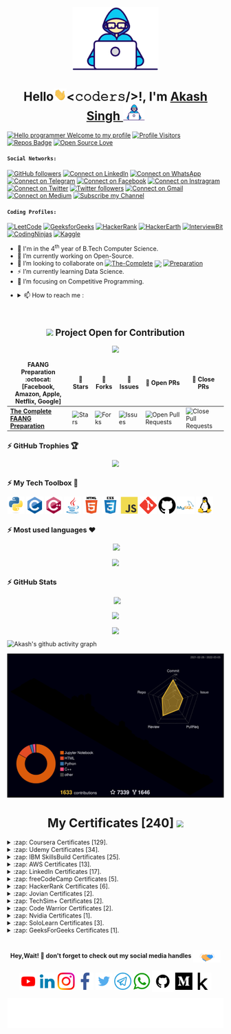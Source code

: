 <p align="center">
  <img src="https://github.com/AkashSingh3031/AkashSingh3031/blob/main/Developer.gif" width="200px">
</p>

<h1 align="center">Hello<img src="https://raw.githubusercontent.com/ABSphreak/ABSphreak/master/gifs/Hi.gif" width="30px" style="max-width:100%;"><𝚌𝚘𝚍𝚎𝚛𝚜/>!, I'm <a href="https://akashsingh3031.github.io/CodeWithSky/"> Akash Singh </a><img src="https://github.com/AkashSingh3031/AkashSingh3031/blob/main/Developer.gif" width="50px"></h1>

[![Hello programmer Welcome to my profile](https://img.shields.io/badge/Hello,Programmer!-Welcome-orange.svg?style=flat&logo=github)](https://github.com/AkashSingh3031)
[![Profile Visitors](https://visitor-badge.glitch.me/badge?page_id=AkashSingh3031.profileviews-badge)](https://github.com/AkashSingh3031)
[![Repos Badge](https://badges.pufler.dev/repos/AkashSingh3031?logo=github)](https://github.com/AkashSingh3031?tab=repositories)
[![Open Source Love](https://badges.frapsoft.com/os/v1/open-source.svg?v=103)](https://github.com/AkashSingh3031/The-Complete-FAANG-Preparation)

#### `Social Networks:`
[![GitHub followers](https://img.shields.io/github/followers/AkashSingh3031?style=social)](https://github.com/AkashSingh3031?tab=followers)
[![Connect on LinkedIn](https://img.shields.io/badge/--linkedin?label=LinkedIn&logo=LinkedIn&style=social)](https://www.linkedin.com/in/akash-singh3031/)
[![Connect on WhatsApp](https://img.shields.io/badge/--WhatsApp?label=WhatsApp&logo=WhatsApp&style=social)](https://wa.me/919794423031)
[![Connect on Telegram](https://img.shields.io/badge/--Telegram?label=Telegram&logo=Telegram&style=social)](https://t.me/akashsingh3031)
[![Connect on Facebook](https://img.shields.io/badge/--Facebook?label=Facebook&logo=Facebook&style=social)](https://www.facebook.com/akashsingh3031/)
[![Connect on Instragram](https://img.shields.io/badge/--Instagram?label=Instagram&logo=Instagram&style=social)](https://www.instagram.com/akash.singh3031/)
[![Connect on Twitter](https://img.shields.io/badge/--Twitter?label=Twitter&logo=Twitter&style=social)](https://twitter.com/akashsingh3031)
[![Twitter followers](https://img.shields.io/twitter/follow/akashsingh3031?style=social)](https://twitter.com/akashsingh3031)
[![Connect on Gmail](https://img.shields.io/badge/--Gmail?label=Gmail&logo=Gmail&style=social)](mailto:akashsingh27101998@gmail.com)
[![Connect on Medium](https://img.shields.io/badge/--Medium?label=Medium&logo=Medium&style=social)](https://medium.com/@akashsingh3031)
[![Subscribe my Channel](https://img.shields.io/badge/--youtube?label=YouTube&logo=YouTube&style=social)](https://www.youtube.com/channel/UC7ZNkwC17al8RNJQGZc_aVA?sub_confirmation=1)
<!-- [![Subscribers on my Channel](https://img.shields.io/youtube/channel/subscribers/UC7ZNkwC17al8RNJQGZc_aVA?style=social)](https://www.youtube.com/channel/UC7ZNkwC17al8RNJQGZc_aVA?sub_confirmation=1)
[![Views on my Channel](https://img.shields.io/youtube/channel/views/UC7ZNkwC17al8RNJQGZc_aVA?style=social)](https://www.youtube.com/channel/UC7ZNkwC17al8RNJQGZc_aVA?sub_confirmation=1) -->

#### `Coding Profiles:`
[![LeetCode](https://img.shields.io/badge/--leetcode?label=LeetCode&logo=LeetCode&style=social)](https://leetcode.com/akashsingh3031)
[![GeeksforGeeks](https://img.shields.io/badge/--geeksforgeeks?label=GeeksforGeeks&logo=GeeksforGeeks&style=social)](https://auth.geeksforgeeks.org/user/akashsingh3031/practice/)
[![HackerRank](https://img.shields.io/badge/--hackerrank?label=HackerRank&logo=Hackerrank&style=social)](https://www.hackerrank.com/akashsingh3031)
[![HackerEarth](https://img.shields.io/badge/--hackerearth?label=HackerEarth&logo=HackerEarth&style=social)](https://www.hackerearth.com/@akashsingh3031)
[![InterviewBit](https://img.shields.io/badge/--interviewbit?label=InterviewBit&logo=InterviewBit&style=social)](https://www.interviewbit.com/profile/akashsingh3031)
[![CodingNinjas](https://img.shields.io/badge/--codingninjas?label=CodingNinjas&logo=CodingNinjas&style=social)](https://www.codingninjas.com/codestudio/profile/bdc47f17-9010-41bc-9566-f6d3a001afcc)
[![Kaggle](https://img.shields.io/badge/--kaggle?label=Kaggle&logo=Kaggle&style=social)](https://www.kaggle.com/akashsingh3031)
<br>

- 🔭 I'm in the 4<sup>th</sup> year of B.Tech Computer Science.
- 🌱 I’m currently working on Open-Source.
- 👬 I’m looking to collaborate on [![`The-Complete`](https://img.shields.io/badge/The_Complete-orange?style=for-the-badge)](https://github.com/AkashSingh3031/The-Complete-FAANG-Preparation) <a href="https://github.com/AkashSingh3031/The-Complete-FAANG-Preparation" target="blank"><img align="center" src="https://github.com/AkashSingh3031/The-Complete-FAANG-Preparation/blob/master/images/MAANGM-Gray.gif" width="150px" /></a> [![`Preparation`](https://img.shields.io/badge/Preparation-green?style=for-the-badge)](https://github.com/AkashSingh3031/The-Complete-FAANG-Preparation)
- :zap: I’m currently learning Data Science.
- 🎯 I’m focusing on Competitive Programming.
<!-- - <details>
  <summary> 💬 Ask me about programming languages😎 </summary>
  <a href="https://wa.me/919794423031" target="blank"><img align="center" src="https://github.com/AkashSingh3031/AkashSingh3031/blob/main/whatsapp(color).png" width="27px" /> </a>
  <a href="https://t.me/akash_singh3031" target="blank"><img align="center" src="https://github.com/AkashSingh3031/AkashSingh3031/blob/main/telegram(color).png" width="27px" /></a>
</details>  -->
- <details>
  <summary>📫  How to reach me :</summary>
  <a href="https://wa.me/919794423031" target="blank"><img align="center" src="https://github.com/AkashSingh3031/AkashSingh3031/blob/main/whatsapp(color).png" width="27px" /> </a>
  <a href="https://t.me/akashsingh3031" target="blank"><img align="center" src="https://github.com/AkashSingh3031/AkashSingh3031/blob/main/telegram(color).png" width="27px" /> </a>
  <a href="https://www.linkedin.com/in/akashsingh3031/" target="blank"><img align="center" src="https://github.com/AkashSingh3031/AkashSingh3031/blob/main/linked(color).png" width="27px" /> </a>
  <a href="https://www.instagram.com/akash.singh3031/" target="blank"><img align="center" src="https://github.com/AkashSingh3031/AkashSingh3031/blob/main/Instagram%20(1).svg" width="27px" /> </a>
  <a href="https://www.facebook.com/akashsingh3031/" target="blank"><img align="center" src="https://github.com/AkashSingh3031/AkashSingh3031/blob/main/facebook(color).png" alt="Akash's Facebook" width="27px" /> </a>
  <a href="https://twitter.com/akashsingh3031" target="blank"><img align="center" src="https://github.com/AkashSingh3031/AkashSingh3031/blob/main/twitter(color).png" width="27px" /> </a>
  <a href="mailto:akashsingh27101998@gmail.com"> <img src="https://github.com/AkashSingh3031/AkashSingh3031/blob/main/Gmail_icon_(2020).svg" width="27px"/> </a>
</details>

<br>

<h2 align="center"><img src="https://cdn.icon-icons.com/icons2/10/PNG/256/openfolderarrow_abierta_decarpetas_1558.png" width="20px"> Project Open for Contribution</h2>
<p align="center">
  <a href="https://github.com/AkashSingh3031/The-Complete-FAANG-Preparation" target="_blank">
    <img src="https://github-readme-stats.vercel.app/api/pin/?username=AkashSingh3031&repo=The-Complete-FAANG-Preparation&theme=radical"/>
  </a>
</p>

<table align="center">
    <thead align="center">
        <tr border: 1px;>
            <td><b>FAANG Preparation :octocat: <br> [Facebook, Amazon, Apple, Netflix, Google]</b></td>
            <td><b>🌟 Stars</b></td>
            <td><b>🍴 Forks</b></td>
            <td><b>🐛 Issues</b></td>
            <td><b>🔔 Open PRs</b></td>
            <td><b>🔕 Close PRs</b></td>
        </tr>
     </thead>
    <tbody>
         <tr>
            <td><a href="https://github.com/AkashSingh3031/The-Complete-FAANG-Preparation"</a><b>The Complete FAANG Preparation</b></td>
            <td><img alt="Stars" src="https://img.shields.io/github/stars/AkashSingh3031/The-Complete-FAANG-Preparation?style=flat&logo=github"/></td>
            <td><img alt="Forks" src="https://img.shields.io/github/forks/AkashSingh3031/The-Complete-FAANG-Preparation?style=flat&logo=github"/></td>
            <td><img alt="Issues" src="https://img.shields.io/github/issues/AkashSingh3031/The-Complete-FAANG-Preparation?style=flat&logo=github"/></td>
            <td><img alt="Open Pull Requests" src="https://img.shields.io/github/issues-pr/AkashSingh3031/The-Complete-FAANG-Preparation?style=flat&logo=github"/></td>
            <td><img alt="Close Pull Requests" src="https://img.shields.io/github/issues-pr-closed/AkashSingh3031/The-Complete-FAANG-Preparation?style=flat&color=critical&logo=github"/></td>
        </tr>
    </tbody>
</table>

### :zap: GitHub Trophies 🏆
<p align="center">
  <a href="https://github.com/ryo-ma/github-profile-trophy" target="_blank">
    <img src="https://github-profile-trophy.vercel.app/?username=AkashSingh3031&column=8&margin-w=15&margin-h=15&no-bg=true&no-frame=true&theme=juicyfresh"/>
  </a>
</p>

### :zap: My Tech Toolbox 🧰
<p align="left">
  <code><img src="https://github.com/AkashSingh3031/AkashSingh3031/blob/AkashSingh3031/images/python-original.svg" alt="python" width="40" height="40"/></code>
  <code><img src="https://github.com/AkashSingh3031/AkashSingh3031/blob/AkashSingh3031/images/c-original.svg" alt="C" width="40" height="40"/></code>
  <code><img src="https://github.com/AkashSingh3031/AkashSingh3031/blob/AkashSingh3031/images/cplusplus-original.svg" alt="C++" width="40" height="40"/></code>
  <code><img src="https://github.com/AkashSingh3031/AkashSingh3031/blob/AkashSingh3031/images/java-original.svg" alt="Java" width="40" height="40"/></code>
  <code><img src="https://github.com/AkashSingh3031/AkashSingh3031/blob/AkashSingh3031/images/html5-original-wordmark.svg" alt="html5" height="40"/></code>
  <code><img src="https://github.com/AkashSingh3031/AkashSingh3031/blob/AkashSingh3031/images/css3-original-wordmark.svg" alt="css3" height="40"/></code>
  <code><img src="https://github.com/AkashSingh3031/AkashSingh3031/blob/AkashSingh3031/images/javascript-original.svg" alt="JavaScript" width="40" height="40"/></code>
  <code><img src="https://github.com/AkashSingh3031/AkashSingh3031/blob/AkashSingh3031/images/git-scm-icon.svg" alt="git" width="40" height="40"/></code>
  <code><img src="https://github.com/AkashSingh3031/AkashSingh3031/blob/AkashSingh3031/images/github.svg" alt="github" width="40" height="40"/></code>
  <code><img src="https://github.com/AkashSingh3031/AkashSingh3031/blob/AkashSingh3031/images/mysql-original-wordmark.svg" alt="mysql" width="40" height="40"/></code>
  <code><img src="https://github.com/AkashSingh3031/AkashSingh3031/blob/AkashSingh3031/images/linux-original.svg" alt="Linux" width="40" height="40"/></code>
</p>


### :zap: Most used languages ❤️
<p align="center">&nbsp;<img src= "https://github-readme-stats.vercel.app/api/top-langs/?username=AkashSingh3031&layout=compact&hide=html&theme=dracula&hide_border=true"><br>
<a href="https://github.com/ryo-ma/github-profile-trophy" target="_blank">
    <img src= "https://github-profile-summary-cards.vercel.app/api/cards/repos-per-language?username=AkashSingh3031&theme=dracula" alt=""><br>
    <img src= "https://github-profile-summary-cards.vercel.app/api/cards/most-commit-language?username=AkashSingh3031&theme=dracula">
</a>
</p>


### :zap: GitHub Stats
<p align="center">&nbsp;
  <img align="center" src="https://github-readme-stats.vercel.app/api?username=AkashSingh3031&show_icons=true&hide_border=true&show_owner=true&title_color=FFFF00&theme=dark&custom_title=नमस्ते 🙏 Programmers! &layout=compact" /><br><br>
  <img align="center" src="https://github-readme-streak-stats.herokuapp.com/?user=AkashSingh3031&theme=radical&custom_title=streak-stats&hide_border=true&layout=compact" /><br><br>
  <img align="center" src="https://github-profile-summary-cards.vercel.app/api/cards/profile-details?username=AkashSingh3031&theme=dracula" />
</p>


![Akash's github activity graph](https://activity-graph.herokuapp.com/graph?username=AkashSingh3031&theme=react-dark&layout=compact&title_color=FF69B4&hide_border=true&area=true)

![Akash's github activity graph](https://github.com/AkashSingh3031/AkashSingh3031/blob/main/profile-3d-contrib/profile-night-rainbow.svg)

<!-- # My Certificates [240]<p><img src="https://user-images.githubusercontent.com/60146338/134114969-62551dec-7aa9-4639-bc01-781a96e4b123.png" width="50px" height="50px"></p> -->
<h1 align="center"> My Certificates [240] <img src="https://user-images.githubusercontent.com/60146338/134114969-62551dec-7aa9-4639-bc01-781a96e4b123.png" width="50px"></h1>

<details>
  <summary>:zap: Coursera Certificates [129].</summary>

  ![Certificate](https://github.com/AkashSingh3031/365-Days-of-Code/blob/master/--'%20Akash%20Singh's%20Profile%20'--/Certificates/Cetificates/Coursera/'%20Coursera%20Certifications%20'_pages-to-jpg-0001.jpg)
  ![Certificate](https://github.com/AkashSingh3031/365-Days-of-Code/blob/master/--'%20Akash%20Singh's%20Profile%20'--/Certificates/Cetificates/Coursera/'%20Coursera%20Certifications%20'_pages-to-jpg-0002.jpg)
  ![Certificate](https://github.com/AkashSingh3031/365-Days-of-Code/blob/master/--'%20Akash%20Singh's%20Profile%20'--/Certificates/Cetificates/Coursera/'%20Coursera%20Certifications%20'_pages-to-jpg-0003.jpg)
  ![Certificate](https://github.com/AkashSingh3031/365-Days-of-Code/blob/master/--'%20Akash%20Singh's%20Profile%20'--/Certificates/Cetificates/Coursera/'%20Coursera%20Certifications%20'_pages-to-jpg-0004.jpg)
  ![Certificate](https://github.com/AkashSingh3031/365-Days-of-Code/blob/master/--'%20Akash%20Singh's%20Profile%20'--/Certificates/Cetificates/Coursera/'%20Coursera%20Certifications%20'_pages-to-jpg-0005.jpg)
  ![Certificate](https://github.com/AkashSingh3031/365-Days-of-Code/blob/master/--'%20Akash%20Singh's%20Profile%20'--/Certificates/Cetificates/Coursera/'%20Coursera%20Certifications%20'_pages-to-jpg-0006.jpg)
  ![Certificate](https://github.com/AkashSingh3031/365-Days-of-Code/blob/master/--'%20Akash%20Singh's%20Profile%20'--/Certificates/Cetificates/Coursera/'%20Coursera%20Certifications%20'_pages-to-jpg-0007.jpg)
  ![Certificate](https://github.com/AkashSingh3031/365-Days-of-Code/blob/master/--'%20Akash%20Singh's%20Profile%20'--/Certificates/Cetificates/Coursera/'%20Coursera%20Certifications%20'_pages-to-jpg-0008.jpg)
  ![Certificate](https://github.com/AkashSingh3031/365-Days-of-Code/blob/master/--'%20Akash%20Singh's%20Profile%20'--/Certificates/Cetificates/Coursera/'%20Coursera%20Certifications%20'_pages-to-jpg-0009.jpg)
  ![Certificate](https://github.com/AkashSingh3031/365-Days-of-Code/blob/master/--'%20Akash%20Singh's%20Profile%20'--/Certificates/Cetificates/Coursera/'%20Coursera%20Certifications%20'_pages-to-jpg-0010.jpg)
  ![Certificate](https://github.com/AkashSingh3031/365-Days-of-Code/blob/master/--'%20Akash%20Singh's%20Profile%20'--/Certificates/Cetificates/Coursera/'%20Coursera%20Certifications%20'_pages-to-jpg-0011.jpg)
  ![Certificate](https://github.com/AkashSingh3031/365-Days-of-Code/blob/master/--'%20Akash%20Singh's%20Profile%20'--/Certificates/Cetificates/Coursera/'%20Coursera%20Certifications%20'_pages-to-jpg-0012.jpg)
  ![Certificate](https://github.com/AkashSingh3031/365-Days-of-Code/blob/master/--'%20Akash%20Singh's%20Profile%20'--/Certificates/Cetificates/Coursera/'%20Coursera%20Certifications%20'_pages-to-jpg-0013.jpg)
  ![Certificate](https://github.com/AkashSingh3031/365-Days-of-Code/blob/master/--'%20Akash%20Singh's%20Profile%20'--/Certificates/Cetificates/Coursera/'%20Coursera%20Certifications%20'_pages-to-jpg-0014.jpg)
  ![Certificate](https://github.com/AkashSingh3031/365-Days-of-Code/blob/master/--'%20Akash%20Singh's%20Profile%20'--/Certificates/Cetificates/Coursera/'%20Coursera%20Certifications%20'_pages-to-jpg-0015.jpg)
  ![Certificate](https://github.com/AkashSingh3031/365-Days-of-Code/blob/master/--'%20Akash%20Singh's%20Profile%20'--/Certificates/Cetificates/Coursera/'%20Coursera%20Certifications%20'_pages-to-jpg-0016.jpg)
  ![Certificate](https://github.com/AkashSingh3031/365-Days-of-Code/blob/master/--'%20Akash%20Singh's%20Profile%20'--/Certificates/Cetificates/Coursera/'%20Coursera%20Certifications%20'_pages-to-jpg-0017.jpg)
  ![Certificate](https://github.com/AkashSingh3031/365-Days-of-Code/blob/master/--'%20Akash%20Singh's%20Profile%20'--/Certificates/Cetificates/Coursera/'%20Coursera%20Certifications%20'_pages-to-jpg-0018.jpg)
  ![Certificate](https://github.com/AkashSingh3031/365-Days-of-Code/blob/master/--'%20Akash%20Singh's%20Profile%20'--/Certificates/Cetificates/Coursera/'%20Coursera%20Certifications%20'_pages-to-jpg-0019.jpg)
  ![Certificate](https://github.com/AkashSingh3031/365-Days-of-Code/blob/master/--'%20Akash%20Singh's%20Profile%20'--/Certificates/Cetificates/Coursera/'%20Coursera%20Certifications%20'_pages-to-jpg-0020.jpg)
  ![Certificate](https://github.com/AkashSingh3031/365-Days-of-Code/blob/master/--'%20Akash%20Singh's%20Profile%20'--/Certificates/Cetificates/Coursera/'%20Coursera%20Certifications%20'_pages-to-jpg-0021.jpg)
  ![Certificate](https://github.com/AkashSingh3031/365-Days-of-Code/blob/master/--'%20Akash%20Singh's%20Profile%20'--/Certificates/Cetificates/Coursera/'%20Coursera%20Certifications%20'_pages-to-jpg-0022.jpg)
  ![Certificate](https://github.com/AkashSingh3031/365-Days-of-Code/blob/master/--'%20Akash%20Singh's%20Profile%20'--/Certificates/Cetificates/Coursera/'%20Coursera%20Certifications%20'_pages-to-jpg-0023.jpg)
  ![Certificate](https://github.com/AkashSingh3031/365-Days-of-Code/blob/master/--'%20Akash%20Singh's%20Profile%20'--/Certificates/Cetificates/Coursera/'%20Coursera%20Certifications%20'_pages-to-jpg-0024.jpg)
  ![Certificate](https://github.com/AkashSingh3031/365-Days-of-Code/blob/master/--'%20Akash%20Singh's%20Profile%20'--/Certificates/Cetificates/Coursera/'%20Coursera%20Certifications%20'_pages-to-jpg-0025.jpg)
  ![Certificate](https://github.com/AkashSingh3031/365-Days-of-Code/blob/master/--'%20Akash%20Singh's%20Profile%20'--/Certificates/Cetificates/Coursera/'%20Coursera%20Certifications%20'_pages-to-jpg-0026.jpg)
  ![Certificate](https://github.com/AkashSingh3031/365-Days-of-Code/blob/master/--'%20Akash%20Singh's%20Profile%20'--/Certificates/Cetificates/Coursera/'%20Coursera%20Certifications%20'_pages-to-jpg-0027.jpg)
  ![Certificate](https://github.com/AkashSingh3031/365-Days-of-Code/blob/master/--'%20Akash%20Singh's%20Profile%20'--/Certificates/Cetificates/Coursera/'%20Coursera%20Certifications%20'_pages-to-jpg-0028.jpg)
  ![Certificate](https://github.com/AkashSingh3031/365-Days-of-Code/blob/master/--'%20Akash%20Singh's%20Profile%20'--/Certificates/Cetificates/Coursera/'%20Coursera%20Certifications%20'_pages-to-jpg-0029.jpg)
  ![Certificate](https://github.com/AkashSingh3031/365-Days-of-Code/blob/master/--'%20Akash%20Singh's%20Profile%20'--/Certificates/Cetificates/Coursera/'%20Coursera%20Certifications%20'_pages-to-jpg-0030.jpg)
  ![Certificate](https://github.com/AkashSingh3031/365-Days-of-Code/blob/master/--'%20Akash%20Singh's%20Profile%20'--/Certificates/Cetificates/Coursera/'%20Coursera%20Certifications%20'_pages-to-jpg-0031.jpg)
  ![Certificate](https://github.com/AkashSingh3031/365-Days-of-Code/blob/master/--'%20Akash%20Singh's%20Profile%20'--/Certificates/Cetificates/Coursera/'%20Coursera%20Certifications%20'_pages-to-jpg-0032.jpg)
  ![Certificate](https://github.com/AkashSingh3031/365-Days-of-Code/blob/master/--'%20Akash%20Singh's%20Profile%20'--/Certificates/Cetificates/Coursera/'%20Coursera%20Certifications%20'_pages-to-jpg-0033.jpg)
  ![Certificate](https://github.com/AkashSingh3031/365-Days-of-Code/blob/master/--'%20Akash%20Singh's%20Profile%20'--/Certificates/Cetificates/Coursera/'%20Coursera%20Certifications%20'_pages-to-jpg-0034.jpg)
  ![Certificate](https://github.com/AkashSingh3031/365-Days-of-Code/blob/master/--'%20Akash%20Singh's%20Profile%20'--/Certificates/Cetificates/Coursera/'%20Coursera%20Certifications%20'_pages-to-jpg-0035.jpg)
  ![Certificate](https://github.com/AkashSingh3031/365-Days-of-Code/blob/master/--'%20Akash%20Singh's%20Profile%20'--/Certificates/Cetificates/Coursera/'%20Coursera%20Certifications%20'_pages-to-jpg-0036.jpg)
  ![Certificate](https://github.com/AkashSingh3031/365-Days-of-Code/blob/master/--'%20Akash%20Singh's%20Profile%20'--/Certificates/Cetificates/Coursera/'%20Coursera%20Certifications%20'_pages-to-jpg-0037.jpg)
  ![Certificate](https://github.com/AkashSingh3031/365-Days-of-Code/blob/master/--'%20Akash%20Singh's%20Profile%20'--/Certificates/Cetificates/Coursera/'%20Coursera%20Certifications%20'_pages-to-jpg-0038.jpg)
  ![Certificate](https://github.com/AkashSingh3031/365-Days-of-Code/blob/master/--'%20Akash%20Singh's%20Profile%20'--/Certificates/Cetificates/Coursera/'%20Coursera%20Certifications%20'_pages-to-jpg-0039.jpg)
  ![Certificate](https://github.com/AkashSingh3031/365-Days-of-Code/blob/master/--'%20Akash%20Singh's%20Profile%20'--/Certificates/Cetificates/Coursera/'%20Coursera%20Certifications%20'_pages-to-jpg-0040.jpg)
  ![Certificate](https://github.com/AkashSingh3031/365-Days-of-Code/blob/master/--'%20Akash%20Singh's%20Profile%20'--/Certificates/Cetificates/Coursera/'%20Coursera%20Certifications%20'_pages-to-jpg-0041.jpg)
  ![Certificate](https://github.com/AkashSingh3031/365-Days-of-Code/blob/master/--'%20Akash%20Singh's%20Profile%20'--/Certificates/Cetificates/Coursera/'%20Coursera%20Certifications%20'_pages-to-jpg-0042.jpg)
  ![Certificate](https://github.com/AkashSingh3031/365-Days-of-Code/blob/master/--'%20Akash%20Singh's%20Profile%20'--/Certificates/Cetificates/Coursera/'%20Coursera%20Certifications%20'_pages-to-jpg-0043.jpg)
  ![Certificate](https://github.com/AkashSingh3031/365-Days-of-Code/blob/master/--'%20Akash%20Singh's%20Profile%20'--/Certificates/Cetificates/Coursera/'%20Coursera%20Certifications%20'_pages-to-jpg-0044.jpg)
  ![Certificate](https://github.com/AkashSingh3031/365-Days-of-Code/blob/master/--'%20Akash%20Singh's%20Profile%20'--/Certificates/Cetificates/Coursera/'%20Coursera%20Certifications%20'_pages-to-jpg-0045.jpg)
  ![Certificate](https://github.com/AkashSingh3031/365-Days-of-Code/blob/master/--'%20Akash%20Singh's%20Profile%20'--/Certificates/Cetificates/Coursera/'%20Coursera%20Certifications%20'_pages-to-jpg-0046.jpg)
  ![Certificate](https://github.com/AkashSingh3031/365-Days-of-Code/blob/master/--'%20Akash%20Singh's%20Profile%20'--/Certificates/Cetificates/Coursera/'%20Coursera%20Certifications%20'_pages-to-jpg-0047.jpg)
  ![Certificate](https://github.com/AkashSingh3031/365-Days-of-Code/blob/master/--'%20Akash%20Singh's%20Profile%20'--/Certificates/Cetificates/Coursera/'%20Coursera%20Certifications%20'_pages-to-jpg-0048.jpg)
  ![Certificate](https://github.com/AkashSingh3031/365-Days-of-Code/blob/master/--'%20Akash%20Singh's%20Profile%20'--/Certificates/Cetificates/Coursera/'%20Coursera%20Certifications%20'_pages-to-jpg-0049.jpg)
  ![Certificate](https://github.com/AkashSingh3031/365-Days-of-Code/blob/master/--'%20Akash%20Singh's%20Profile%20'--/Certificates/Cetificates/Coursera/'%20Coursera%20Certifications%20'_pages-to-jpg-0050.jpg)
  ![Certificate](https://github.com/AkashSingh3031/365-Days-of-Code/blob/master/--'%20Akash%20Singh's%20Profile%20'--/Certificates/Cetificates/Coursera/'%20Coursera%20Certifications%20'_pages-to-jpg-0051.jpg)
  ![Certificate](https://github.com/AkashSingh3031/365-Days-of-Code/blob/master/--'%20Akash%20Singh's%20Profile%20'--/Certificates/Cetificates/Coursera/'%20Coursera%20Certifications%20'_pages-to-jpg-0052.jpg)
  ![Certificate](https://github.com/AkashSingh3031/365-Days-of-Code/blob/master/--'%20Akash%20Singh's%20Profile%20'--/Certificates/Cetificates/Coursera/'%20Coursera%20Certifications%20'_pages-to-jpg-0053.jpg)
  ![Certificate](https://github.com/AkashSingh3031/365-Days-of-Code/blob/master/--'%20Akash%20Singh's%20Profile%20'--/Certificates/Cetificates/Coursera/'%20Coursera%20Certifications%20'_pages-to-jpg-0054.jpg)
  ![Certificate](https://github.com/AkashSingh3031/365-Days-of-Code/blob/master/--'%20Akash%20Singh's%20Profile%20'--/Certificates/Cetificates/Coursera/'%20Coursera%20Certifications%20'_pages-to-jpg-0055.jpg)
  ![Certificate](https://github.com/AkashSingh3031/365-Days-of-Code/blob/master/--'%20Akash%20Singh's%20Profile%20'--/Certificates/Cetificates/Coursera/'%20Coursera%20Certifications%20'_pages-to-jpg-0056.jpg)
  ![Certificate](https://github.com/AkashSingh3031/365-Days-of-Code/blob/master/--'%20Akash%20Singh's%20Profile%20'--/Certificates/Cetificates/Coursera/'%20Coursera%20Certifications%20'_pages-to-jpg-0057.jpg)
  ![Certificate](https://github.com/AkashSingh3031/365-Days-of-Code/blob/master/--'%20Akash%20Singh's%20Profile%20'--/Certificates/Cetificates/Coursera/'%20Coursera%20Certifications%20'_pages-to-jpg-0058.jpg)
  ![Certificate](https://github.com/AkashSingh3031/365-Days-of-Code/blob/master/--'%20Akash%20Singh's%20Profile%20'--/Certificates/Cetificates/Coursera/'%20Coursera%20Certifications%20'_pages-to-jpg-0059.jpg)
  ![Certificate](https://github.com/AkashSingh3031/365-Days-of-Code/blob/master/--'%20Akash%20Singh's%20Profile%20'--/Certificates/Cetificates/Coursera/'%20Coursera%20Certifications%20'_pages-to-jpg-0060.jpg)
  ![Certificate](https://github.com/AkashSingh3031/365-Days-of-Code/blob/master/--'%20Akash%20Singh's%20Profile%20'--/Certificates/Cetificates/Coursera/'%20Coursera%20Certifications%20'_pages-to-jpg-0061.jpg)
  ![Certificate](https://github.com/AkashSingh3031/365-Days-of-Code/blob/master/--'%20Akash%20Singh's%20Profile%20'--/Certificates/Cetificates/Coursera/'%20Coursera%20Certifications%20'_pages-to-jpg-0062.jpg)
  ![Certificate](https://github.com/AkashSingh3031/365-Days-of-Code/blob/master/--'%20Akash%20Singh's%20Profile%20'--/Certificates/Cetificates/Coursera/'%20Coursera%20Certifications%20'_pages-to-jpg-0063.jpg)
  ![Certificate](https://github.com/AkashSingh3031/365-Days-of-Code/blob/master/--'%20Akash%20Singh's%20Profile%20'--/Certificates/Cetificates/Coursera/'%20Coursera%20Certifications%20'_pages-to-jpg-0064.jpg)
  ![Certificate](https://github.com/AkashSingh3031/365-Days-of-Code/blob/master/--'%20Akash%20Singh's%20Profile%20'--/Certificates/Cetificates/Coursera/'%20Coursera%20Certifications%20'_pages-to-jpg-0065.jpg)
  ![Certificate](https://github.com/AkashSingh3031/365-Days-of-Code/blob/master/--'%20Akash%20Singh's%20Profile%20'--/Certificates/Cetificates/Coursera/'%20Coursera%20Certifications%20'_pages-to-jpg-0066.jpg)
  ![Certificate](https://github.com/AkashSingh3031/365-Days-of-Code/blob/master/--'%20Akash%20Singh's%20Profile%20'--/Certificates/Cetificates/Coursera/'%20Coursera%20Certifications%20'_pages-to-jpg-0067.jpg)
  ![Certificate](https://github.com/AkashSingh3031/365-Days-of-Code/blob/master/--'%20Akash%20Singh's%20Profile%20'--/Certificates/Cetificates/Coursera/'%20Coursera%20Certifications%20'_pages-to-jpg-0068.jpg)
  ![Certificate](https://github.com/AkashSingh3031/365-Days-of-Code/blob/master/--'%20Akash%20Singh's%20Profile%20'--/Certificates/Cetificates/Coursera/'%20Coursera%20Certifications%20'_pages-to-jpg-0069.jpg)
  ![Certificate](https://github.com/AkashSingh3031/365-Days-of-Code/blob/master/--'%20Akash%20Singh's%20Profile%20'--/Certificates/Cetificates/Coursera/'%20Coursera%20Certifications%20'_pages-to-jpg-0070.jpg)
  ![Certificate](https://github.com/AkashSingh3031/365-Days-of-Code/blob/master/--'%20Akash%20Singh's%20Profile%20'--/Certificates/Cetificates/Coursera/'%20Coursera%20Certifications%20'_pages-to-jpg-0071.jpg)
  ![Certificate](https://github.com/AkashSingh3031/365-Days-of-Code/blob/master/--'%20Akash%20Singh's%20Profile%20'--/Certificates/Cetificates/Coursera/'%20Coursera%20Certifications%20'_pages-to-jpg-0072.jpg)
  ![Certificate](https://github.com/AkashSingh3031/365-Days-of-Code/blob/master/--'%20Akash%20Singh's%20Profile%20'--/Certificates/Cetificates/Coursera/'%20Coursera%20Certifications%20'_pages-to-jpg-0073.jpg)
  ![Certificate](https://github.com/AkashSingh3031/365-Days-of-Code/blob/master/--'%20Akash%20Singh's%20Profile%20'--/Certificates/Cetificates/Coursera/'%20Coursera%20Certifications%20'_pages-to-jpg-0074.jpg)
  ![Certificate](https://github.com/AkashSingh3031/365-Days-of-Code/blob/master/--'%20Akash%20Singh's%20Profile%20'--/Certificates/Cetificates/Coursera/'%20Coursera%20Certifications%20'_pages-to-jpg-0075.jpg)
  ![Certificate](https://github.com/AkashSingh3031/365-Days-of-Code/blob/master/--'%20Akash%20Singh's%20Profile%20'--/Certificates/Cetificates/Coursera/'%20Coursera%20Certifications%20'_pages-to-jpg-0076.jpg)
  ![Certificate](https://github.com/AkashSingh3031/365-Days-of-Code/blob/master/--'%20Akash%20Singh's%20Profile%20'--/Certificates/Cetificates/Coursera/'%20Coursera%20Certifications%20'_pages-to-jpg-0077.jpg)
  ![Certificate](https://github.com/AkashSingh3031/365-Days-of-Code/blob/master/--'%20Akash%20Singh's%20Profile%20'--/Certificates/Cetificates/Coursera/'%20Coursera%20Certifications%20'_pages-to-jpg-0078.jpg)
  ![Certificate](https://github.com/AkashSingh3031/365-Days-of-Code/blob/master/--'%20Akash%20Singh's%20Profile%20'--/Certificates/Cetificates/Coursera/'%20Coursera%20Certifications%20'_pages-to-jpg-0079.jpg)
  ![Certificate](https://github.com/AkashSingh3031/365-Days-of-Code/blob/master/--'%20Akash%20Singh's%20Profile%20'--/Certificates/Cetificates/Coursera/'%20Coursera%20Certifications%20'_pages-to-jpg-0080.jpg)
  ![Certificate](https://github.com/AkashSingh3031/365-Days-of-Code/blob/master/--'%20Akash%20Singh's%20Profile%20'--/Certificates/Cetificates/Coursera/'%20Coursera%20Certifications%20'_pages-to-jpg-0081.jpg)
  ![Certificate](https://github.com/AkashSingh3031/365-Days-of-Code/blob/master/--'%20Akash%20Singh's%20Profile%20'--/Certificates/Cetificates/Coursera/'%20Coursera%20Certifications%20'_pages-to-jpg-0082.jpg)
  ![Certificate](https://github.com/AkashSingh3031/365-Days-of-Code/blob/master/--'%20Akash%20Singh's%20Profile%20'--/Certificates/Cetificates/Coursera/'%20Coursera%20Certifications%20'_pages-to-jpg-0083.jpg)
  ![Certificate](https://github.com/AkashSingh3031/365-Days-of-Code/blob/master/--'%20Akash%20Singh's%20Profile%20'--/Certificates/Cetificates/Coursera/'%20Coursera%20Certifications%20'_pages-to-jpg-0084.jpg)
  ![Certificate](https://github.com/AkashSingh3031/365-Days-of-Code/blob/master/--'%20Akash%20Singh's%20Profile%20'--/Certificates/Cetificates/Coursera/'%20Coursera%20Certifications%20'_pages-to-jpg-0085.jpg)
  ![Certificate](https://github.com/AkashSingh3031/365-Days-of-Code/blob/master/--'%20Akash%20Singh's%20Profile%20'--/Certificates/Cetificates/Coursera/'%20Coursera%20Certifications%20'_pages-to-jpg-0086.jpg)
  ![Certificate](https://github.com/AkashSingh3031/365-Days-of-Code/blob/master/--'%20Akash%20Singh's%20Profile%20'--/Certificates/Cetificates/Coursera/'%20Coursera%20Certifications%20'_pages-to-jpg-0087.jpg)
  ![Certificate](https://github.com/AkashSingh3031/365-Days-of-Code/blob/master/--'%20Akash%20Singh's%20Profile%20'--/Certificates/Cetificates/Coursera/'%20Coursera%20Certifications%20'_pages-to-jpg-0088.jpg)
  ![Certificate](https://github.com/AkashSingh3031/365-Days-of-Code/blob/master/--'%20Akash%20Singh's%20Profile%20'--/Certificates/Cetificates/Coursera/'%20Coursera%20Certifications%20'_pages-to-jpg-0089.jpg)
  ![Certificate](https://github.com/AkashSingh3031/365-Days-of-Code/blob/master/--'%20Akash%20Singh's%20Profile%20'--/Certificates/Cetificates/Coursera/'%20Coursera%20Certifications%20'_pages-to-jpg-0090.jpg)
  ![Certificate](https://github.com/AkashSingh3031/365-Days-of-Code/blob/master/--'%20Akash%20Singh's%20Profile%20'--/Certificates/Cetificates/Coursera/'%20Coursera%20Certifications%20'_pages-to-jpg-0091.jpg)
  ![Certificate](https://github.com/AkashSingh3031/365-Days-of-Code/blob/master/--'%20Akash%20Singh's%20Profile%20'--/Certificates/Cetificates/Coursera/'%20Coursera%20Certifications%20'_pages-to-jpg-0092.jpg)
  ![Certificate](https://github.com/AkashSingh3031/365-Days-of-Code/blob/master/--'%20Akash%20Singh's%20Profile%20'--/Certificates/Cetificates/Coursera/'%20Coursera%20Certifications%20'_pages-to-jpg-0093.jpg)
  ![Certificate](https://github.com/AkashSingh3031/365-Days-of-Code/blob/master/--'%20Akash%20Singh's%20Profile%20'--/Certificates/Cetificates/Coursera/'%20Coursera%20Certifications%20'_pages-to-jpg-0094.jpg)
  ![Certificate](https://github.com/AkashSingh3031/365-Days-of-Code/blob/master/--'%20Akash%20Singh's%20Profile%20'--/Certificates/Cetificates/Coursera/'%20Coursera%20Certifications%20'_pages-to-jpg-0095.jpg)
  ![Certificate](https://github.com/AkashSingh3031/365-Days-of-Code/blob/master/--'%20Akash%20Singh's%20Profile%20'--/Certificates/Cetificates/Coursera/'%20Coursera%20Certifications%20'_pages-to-jpg-0096.jpg)
  ![Certificate](https://github.com/AkashSingh3031/365-Days-of-Code/blob/master/--'%20Akash%20Singh's%20Profile%20'--/Certificates/Cetificates/Coursera/'%20Coursera%20Certifications%20'_pages-to-jpg-0097.jpg)
  ![Certificate](https://github.com/AkashSingh3031/365-Days-of-Code/blob/master/--'%20Akash%20Singh's%20Profile%20'--/Certificates/Cetificates/Coursera/'%20Coursera%20Certifications%20'_pages-to-jpg-0098.jpg)
  ![Certificate](https://github.com/AkashSingh3031/365-Days-of-Code/blob/master/--'%20Akash%20Singh's%20Profile%20'--/Certificates/Cetificates/Coursera/'%20Coursera%20Certifications%20'_pages-to-jpg-0099.jpg)
  ![Certificate](https://github.com/AkashSingh3031/365-Days-of-Code/blob/master/--'%20Akash%20Singh's%20Profile%20'--/Certificates/Cetificates/Coursera/'%20Coursera%20Certifications%20'_pages-to-jpg-0100.jpg)
  ![Certificate](https://github.com/AkashSingh3031/365-Days-of-Code/blob/master/--'%20Akash%20Singh's%20Profile%20'--/Certificates/Cetificates/Coursera/'%20Coursera%20Certifications%20'_pages-to-jpg-0101.jpg)
  ![Certificate](https://github.com/AkashSingh3031/365-Days-of-Code/blob/master/--'%20Akash%20Singh's%20Profile%20'--/Certificates/Cetificates/Coursera/'%20Coursera%20Certifications%20'_pages-to-jpg-0102.jpg)
  ![Certificate](https://github.com/AkashSingh3031/365-Days-of-Code/blob/master/--'%20Akash%20Singh's%20Profile%20'--/Certificates/Cetificates/Coursera/'%20Coursera%20Certifications%20'_pages-to-jpg-0103.jpg)
  ![Certificate](https://github.com/AkashSingh3031/365-Days-of-Code/blob/master/--'%20Akash%20Singh's%20Profile%20'--/Certificates/Cetificates/Coursera/'%20Coursera%20Certifications%20'_pages-to-jpg-0104.jpg)
  ![Certificate](https://github.com/AkashSingh3031/365-Days-of-Code/blob/master/--'%20Akash%20Singh's%20Profile%20'--/Certificates/Cetificates/Coursera/'%20Coursera%20Certifications%20'_pages-to-jpg-0105.jpg)
  ![Certificate](https://github.com/AkashSingh3031/365-Days-of-Code/blob/master/--'%20Akash%20Singh's%20Profile%20'--/Certificates/Cetificates/Coursera/'%20Coursera%20Certifications%20'_pages-to-jpg-0106.jpg)
  ![Certificate](https://github.com/AkashSingh3031/365-Days-of-Code/blob/master/--'%20Akash%20Singh's%20Profile%20'--/Certificates/Cetificates/Coursera/'%20Coursera%20Certifications%20'_pages-to-jpg-0107.jpg)
  ![Certificate](https://github.com/AkashSingh3031/365-Days-of-Code/blob/master/--'%20Akash%20Singh's%20Profile%20'--/Certificates/Cetificates/Coursera/'%20Coursera%20Certifications%20'_pages-to-jpg-0108.jpg)
  ![Certificate](https://github.com/AkashSingh3031/365-Days-of-Code/blob/master/--'%20Akash%20Singh's%20Profile%20'--/Certificates/Cetificates/Coursera/'%20Coursera%20Certifications%20'_pages-to-jpg-0109.jpg)
  ![Certificate](https://github.com/AkashSingh3031/365-Days-of-Code/blob/master/--'%20Akash%20Singh's%20Profile%20'--/Certificates/Cetificates/Coursera/'%20Coursera%20Certifications%20'_pages-to-jpg-0110.jpg)
  ![Certificate](https://github.com/AkashSingh3031/365-Days-of-Code/blob/master/--'%20Akash%20Singh's%20Profile%20'--/Certificates/Cetificates/Coursera/'%20Coursera%20Certifications%20'_pages-to-jpg-0111.jpg)
  ![Certificate](https://github.com/AkashSingh3031/365-Days-of-Code/blob/master/--'%20Akash%20Singh's%20Profile%20'--/Certificates/Cetificates/Coursera/'%20Coursera%20Certifications%20'_pages-to-jpg-0112.jpg)
  ![Certificate](https://github.com/AkashSingh3031/365-Days-of-Code/blob/master/--'%20Akash%20Singh's%20Profile%20'--/Certificates/Cetificates/Coursera/'%20Coursera%20Certifications%20'_pages-to-jpg-0113.jpg)
  ![Certificate](https://github.com/AkashSingh3031/365-Days-of-Code/blob/master/--'%20Akash%20Singh's%20Profile%20'--/Certificates/Cetificates/Coursera/'%20Coursera%20Certifications%20'_pages-to-jpg-0114.jpg)
  ![Certificate](https://github.com/AkashSingh3031/365-Days-of-Code/blob/master/--'%20Akash%20Singh's%20Profile%20'--/Certificates/Cetificates/Coursera/'%20Coursera%20Certifications%20'_pages-to-jpg-0115.jpg)
  ![Certificate](https://github.com/AkashSingh3031/365-Days-of-Code/blob/master/--'%20Akash%20Singh's%20Profile%20'--/Certificates/Cetificates/Coursera/'%20Coursera%20Certifications%20'_pages-to-jpg-0116.jpg)
  ![Certificate](https://github.com/AkashSingh3031/365-Days-of-Code/blob/master/--'%20Akash%20Singh's%20Profile%20'--/Certificates/Cetificates/Coursera/'%20Coursera%20Certifications%20'_pages-to-jpg-0117.jpg)
  ![Certificate](https://github.com/AkashSingh3031/365-Days-of-Code/blob/master/--'%20Akash%20Singh's%20Profile%20'--/Certificates/Cetificates/Coursera/'%20Coursera%20Certifications%20'_pages-to-jpg-0118.jpg)
  ![Certificate](https://github.com/AkashSingh3031/365-Days-of-Code/blob/master/--'%20Akash%20Singh's%20Profile%20'--/Certificates/Cetificates/Coursera/'%20Coursera%20Certifications%20'_pages-to-jpg-0119.jpg)
  ![Certificate](https://github.com/AkashSingh3031/365-Days-of-Code/blob/master/--'%20Akash%20Singh's%20Profile%20'--/Certificates/Cetificates/Coursera/'%20Coursera%20Certifications%20'_pages-to-jpg-0120.jpg)
  ![Certificate](https://github.com/AkashSingh3031/365-Days-of-Code/blob/master/--'%20Akash%20Singh's%20Profile%20'--/Certificates/Cetificates/Coursera/'%20Coursera%20Certifications%20'_pages-to-jpg-0121.jpg)
  ![Certificate](https://github.com/AkashSingh3031/365-Days-of-Code/blob/master/--'%20Akash%20Singh's%20Profile%20'--/Certificates/Cetificates/Coursera/'%20Coursera%20Certifications%20'_pages-to-jpg-0122.jpg)
  ![Certificate](https://github.com/AkashSingh3031/365-Days-of-Code/blob/master/--'%20Akash%20Singh's%20Profile%20'--/Certificates/Cetificates/Coursera/'%20Coursera%20Certifications%20'_pages-to-jpg-0123.jpg)
  ![Certificate](https://github.com/AkashSingh3031/365-Days-of-Code/blob/master/--'%20Akash%20Singh's%20Profile%20'--/Certificates/Cetificates/Coursera/'%20Coursera%20Certifications%20'_pages-to-jpg-0124.jpg)
  ![Certificate](https://github.com/AkashSingh3031/365-Days-of-Code/blob/master/--'%20Akash%20Singh's%20Profile%20'--/Certificates/Cetificates/Coursera/'%20Coursera%20Certifications%20'_pages-to-jpg-0125.jpg)
  ![Certificate](https://github.com/AkashSingh3031/365-Days-of-Code/blob/master/--'%20Akash%20Singh's%20Profile%20'--/Certificates/Cetificates/Coursera/'%20Coursera%20Certifications%20'_pages-to-jpg-0126.jpg)
  ![Certificate](https://github.com/AkashSingh3031/365-Days-of-Code/blob/master/--'%20Akash%20Singh's%20Profile%20'--/Certificates/Cetificates/Coursera/'%20Coursera%20Certifications%20'_pages-to-jpg-0127.jpg)
  ![Certificate](https://github.com/AkashSingh3031/365-Days-of-Code/blob/master/--'%20Akash%20Singh's%20Profile%20'--/Certificates/Cetificates/Coursera/'%20Coursera%20Certifications%20'_pages-to-jpg-0128.jpg)
  ![Certificate](https://github.com/AkashSingh3031/365-Days-of-Code/blob/master/--'%20Akash%20Singh's%20Profile%20'--/Certificates/Cetificates/Coursera/'%20Coursera%20Certifications%20'_pages-to-jpg-0129.jpg)
 </details>

 <details>
  <summary>:zap: Udemy Certificates [34].</summary>

  ![Certificate](https://github.com/AkashSingh3031/365-Days-of-Code/blob/master/--'%20Akash%20Singh's%20Profile%20'--/Certificates/Cetificates/Udemy/'%20Udemy%20Certification%20'_page-0001.jpg)
  ![Certificate](https://github.com/AkashSingh3031/365-Days-of-Code/blob/master/--'%20Akash%20Singh's%20Profile%20'--/Certificates/Cetificates/Udemy/'%20Udemy%20Certification%20'_page-0002.jpg)
  ![Certificate](https://github.com/AkashSingh3031/365-Days-of-Code/blob/master/--'%20Akash%20Singh's%20Profile%20'--/Certificates/Cetificates/Udemy/'%20Udemy%20Certification%20'_page-0003.jpg)
  ![Certificate](https://github.com/AkashSingh3031/365-Days-of-Code/blob/master/--'%20Akash%20Singh's%20Profile%20'--/Certificates/Cetificates/Udemy/'%20Udemy%20Certification%20'_page-0004.jpg)
  ![Certificate](https://github.com/AkashSingh3031/365-Days-of-Code/blob/master/--'%20Akash%20Singh's%20Profile%20'--/Certificates/Cetificates/Udemy/'%20Udemy%20Certification%20'_page-0005.jpg)
  ![Certificate](https://github.com/AkashSingh3031/365-Days-of-Code/blob/master/--'%20Akash%20Singh's%20Profile%20'--/Certificates/Cetificates/Udemy/'%20Udemy%20Certification%20'_page-0006.jpg)
  ![Certificate](https://github.com/AkashSingh3031/365-Days-of-Code/blob/master/--'%20Akash%20Singh's%20Profile%20'--/Certificates/Cetificates/Udemy/'%20Udemy%20Certification%20'_page-0007.jpg)
  ![Certificate](https://github.com/AkashSingh3031/365-Days-of-Code/blob/master/--'%20Akash%20Singh's%20Profile%20'--/Certificates/Cetificates/Udemy/'%20Udemy%20Certification%20'_page-0008.jpg)
  ![Certificate](https://github.com/AkashSingh3031/365-Days-of-Code/blob/master/--'%20Akash%20Singh's%20Profile%20'--/Certificates/Cetificates/Udemy/'%20Udemy%20Certification%20'_page-0009.jpg)
  ![Certificate](https://github.com/AkashSingh3031/365-Days-of-Code/blob/master/--'%20Akash%20Singh's%20Profile%20'--/Certificates/Cetificates/Udemy/'%20Udemy%20Certification%20'_page-0010.jpg)
  ![Certificate](https://github.com/AkashSingh3031/365-Days-of-Code/blob/master/--'%20Akash%20Singh's%20Profile%20'--/Certificates/Cetificates/Udemy/'%20Udemy%20Certification%20'_page-0011.jpg)
  ![Certificate](https://github.com/AkashSingh3031/365-Days-of-Code/blob/master/--'%20Akash%20Singh's%20Profile%20'--/Certificates/Cetificates/Udemy/'%20Udemy%20Certification%20'_page-0012.jpg)
  ![Certificate](https://github.com/AkashSingh3031/365-Days-of-Code/blob/master/--'%20Akash%20Singh's%20Profile%20'--/Certificates/Cetificates/Udemy/'%20Udemy%20Certification%20'_page-0013.jpg)
  ![Certificate](https://github.com/AkashSingh3031/365-Days-of-Code/blob/master/--'%20Akash%20Singh's%20Profile%20'--/Certificates/Cetificates/Udemy/'%20Udemy%20Certification%20'_page-0014.jpg)
  ![Certificate](https://github.com/AkashSingh3031/365-Days-of-Code/blob/master/--'%20Akash%20Singh's%20Profile%20'--/Certificates/Cetificates/Udemy/'%20Udemy%20Certification%20'_page-0015.jpg)
  ![Certificate](https://github.com/AkashSingh3031/365-Days-of-Code/blob/master/--'%20Akash%20Singh's%20Profile%20'--/Certificates/Cetificates/Udemy/'%20Udemy%20Certification%20'_page-0016.jpg)
  ![Certificate](https://github.com/AkashSingh3031/365-Days-of-Code/blob/master/--'%20Akash%20Singh's%20Profile%20'--/Certificates/Cetificates/Udemy/'%20Udemy%20Certification%20'_page-0017.jpg)
  ![Certificate](https://github.com/AkashSingh3031/365-Days-of-Code/blob/master/--'%20Akash%20Singh's%20Profile%20'--/Certificates/Cetificates/Udemy/'%20Udemy%20Certification%20'_page-0018.jpg)
  ![Certificate](https://github.com/AkashSingh3031/365-Days-of-Code/blob/master/--'%20Akash%20Singh's%20Profile%20'--/Certificates/Cetificates/Udemy/'%20Udemy%20Certification%20'_page-0019.jpg)
  ![Certificate](https://github.com/AkashSingh3031/365-Days-of-Code/blob/master/--'%20Akash%20Singh's%20Profile%20'--/Certificates/Cetificates/Udemy/'%20Udemy%20Certification%20'_page-0020.jpg)
  ![Certificate](https://github.com/AkashSingh3031/365-Days-of-Code/blob/master/--'%20Akash%20Singh's%20Profile%20'--/Certificates/Cetificates/Udemy/'%20Udemy%20Certification%20'_page-0021.jpg)
  ![Certificate](https://github.com/AkashSingh3031/365-Days-of-Code/blob/master/--'%20Akash%20Singh's%20Profile%20'--/Certificates/Cetificates/Udemy/'%20Udemy%20Certification%20'_page-0022.jpg)
  ![Certificate](https://github.com/AkashSingh3031/365-Days-of-Code/blob/master/--'%20Akash%20Singh's%20Profile%20'--/Certificates/Cetificates/Udemy/'%20Udemy%20Certification%20'_page-0023.jpg)
  ![Certificate](https://github.com/AkashSingh3031/365-Days-of-Code/blob/master/--'%20Akash%20Singh's%20Profile%20'--/Certificates/Cetificates/Udemy/'%20Udemy%20Certification%20'_page-0024.jpg)
  ![Certificate](https://github.com/AkashSingh3031/365-Days-of-Code/blob/master/--'%20Akash%20Singh's%20Profile%20'--/Certificates/Cetificates/Udemy/'%20Udemy%20Certification%20'_page-0025.jpg)
  ![Certificate](https://github.com/AkashSingh3031/365-Days-of-Code/blob/master/--'%20Akash%20Singh's%20Profile%20'--/Certificates/Cetificates/Udemy/'%20Udemy%20Certification%20'_page-0026.jpg)
  ![Certificate](https://github.com/AkashSingh3031/365-Days-of-Code/blob/master/--'%20Akash%20Singh's%20Profile%20'--/Certificates/Cetificates/Udemy/'%20Udemy%20Certification%20'_page-0027.jpg)
  ![Certificate](https://github.com/AkashSingh3031/365-Days-of-Code/blob/master/--'%20Akash%20Singh's%20Profile%20'--/Certificates/Cetificates/Udemy/'%20Udemy%20Certification%20'_page-0028.jpg)
  ![Certificate](https://github.com/AkashSingh3031/365-Days-of-Code/blob/master/--'%20Akash%20Singh's%20Profile%20'--/Certificates/Cetificates/Udemy/'%20Udemy%20Certification%20'_page-0029.jpg)
  ![Certificate](https://github.com/AkashSingh3031/365-Days-of-Code/blob/master/--'%20Akash%20Singh's%20Profile%20'--/Certificates/Cetificates/Udemy/'%20Udemy%20Certification%20'_page-0030.jpg)
  ![Certificate](https://github.com/AkashSingh3031/365-Days-of-Code/blob/master/--'%20Akash%20Singh's%20Profile%20'--/Certificates/Cetificates/Udemy/'%20Udemy%20Certification%20'_page-0031.jpg)
  ![Certificate](https://github.com/AkashSingh3031/365-Days-of-Code/blob/master/--'%20Akash%20Singh's%20Profile%20'--/Certificates/Cetificates/Udemy/'%20Udemy%20Certification%20'_page-0032.jpg)
  ![Certificate](https://github.com/AkashSingh3031/365-Days-of-Code/blob/master/--'%20Akash%20Singh's%20Profile%20'--/Certificates/Cetificates/Udemy/'%20Udemy%20Certification%20'_page-0033.jpg)
  ![Certificate](https://github.com/AkashSingh3031/365-Days-of-Code/blob/master/--'%20Akash%20Singh's%20Profile%20'--/Certificates/Cetificates/Udemy/'%20Udemy%20Certification%20'_page-0034.jpg)
 </details>

 <details>
  <summary>:zap: IBM SkillsBuild Certificates [25].</summary>

   ![Certificate](https://github.com/AkashSingh3031/365-Days-of-Code/blob/master/--'%20Akash%20Singh's%20Profile%20'--/Certificates/Cetificates/IBM%20SkillsBuild/'%20IBM%20SkillsBuild%20Certifications%20'_page-0001.jpg)
   ![Certificate](https://github.com/AkashSingh3031/365-Days-of-Code/blob/master/--'%20Akash%20Singh's%20Profile%20'--/Certificates/Cetificates/IBM%20SkillsBuild/'%20IBM%20SkillsBuild%20Certifications%20'_page-0002.jpg)
   ![Certificate](https://github.com/AkashSingh3031/365-Days-of-Code/blob/master/--'%20Akash%20Singh's%20Profile%20'--/Certificates/Cetificates/IBM%20SkillsBuild/'%20IBM%20SkillsBuild%20Certifications%20'_page-0003.jpg)
   ![Certificate](https://github.com/AkashSingh3031/365-Days-of-Code/blob/master/--'%20Akash%20Singh's%20Profile%20'--/Certificates/Cetificates/IBM%20SkillsBuild/'%20IBM%20SkillsBuild%20Certifications%20'_page-0004.jpg)
   ![Certificate](https://github.com/AkashSingh3031/365-Days-of-Code/blob/master/--'%20Akash%20Singh's%20Profile%20'--/Certificates/Cetificates/IBM%20SkillsBuild/'%20IBM%20SkillsBuild%20Certifications%20'_page-0005.jpg)
   ![Certificate](https://github.com/AkashSingh3031/365-Days-of-Code/blob/master/--'%20Akash%20Singh's%20Profile%20'--/Certificates/Cetificates/IBM%20SkillsBuild/'%20IBM%20SkillsBuild%20Certifications%20'_page-0006.jpg)
   ![Certificate](https://github.com/AkashSingh3031/365-Days-of-Code/blob/master/--'%20Akash%20Singh's%20Profile%20'--/Certificates/Cetificates/IBM%20SkillsBuild/'%20IBM%20SkillsBuild%20Certifications%20'_page-0007.jpg)
   ![Certificate](https://github.com/AkashSingh3031/365-Days-of-Code/blob/master/--'%20Akash%20Singh's%20Profile%20'--/Certificates/Cetificates/IBM%20SkillsBuild/'%20IBM%20SkillsBuild%20Certifications%20'_page-0008.jpg)
   ![Certificate](https://github.com/AkashSingh3031/365-Days-of-Code/blob/master/--'%20Akash%20Singh's%20Profile%20'--/Certificates/Cetificates/IBM%20SkillsBuild/'%20IBM%20SkillsBuild%20Certifications%20'_page-0009.jpg)
   ![Certificate](https://github.com/AkashSingh3031/365-Days-of-Code/blob/master/--'%20Akash%20Singh's%20Profile%20'--/Certificates/Cetificates/IBM%20SkillsBuild/'%20IBM%20SkillsBuild%20Certifications%20'_page-0010.jpg)
   ![Certificate](https://github.com/AkashSingh3031/365-Days-of-Code/blob/master/--'%20Akash%20Singh's%20Profile%20'--/Certificates/Cetificates/IBM%20SkillsBuild/'%20IBM%20SkillsBuild%20Certifications%20'_page-0011.jpg)
   ![Certificate](https://github.com/AkashSingh3031/365-Days-of-Code/blob/master/--'%20Akash%20Singh's%20Profile%20'--/Certificates/Cetificates/IBM%20SkillsBuild/'%20IBM%20SkillsBuild%20Certifications%20'_page-0012.jpg)
   ![Certificate](https://github.com/AkashSingh3031/365-Days-of-Code/blob/master/--'%20Akash%20Singh's%20Profile%20'--/Certificates/Cetificates/IBM%20SkillsBuild/'%20IBM%20SkillsBuild%20Certifications%20'_page-0013.jpg)
   ![Certificate](https://github.com/AkashSingh3031/365-Days-of-Code/blob/master/--'%20Akash%20Singh's%20Profile%20'--/Certificates/Cetificates/IBM%20SkillsBuild/'%20IBM%20SkillsBuild%20Certifications%20'_page-0014.jpg)
   ![Certificate](https://github.com/AkashSingh3031/365-Days-of-Code/blob/master/--'%20Akash%20Singh's%20Profile%20'--/Certificates/Cetificates/IBM%20SkillsBuild/'%20IBM%20SkillsBuild%20Certifications%20'_page-0015.jpg)
   ![Certificate](https://github.com/AkashSingh3031/365-Days-of-Code/blob/master/--'%20Akash%20Singh's%20Profile%20'--/Certificates/Cetificates/IBM%20SkillsBuild/'%20IBM%20SkillsBuild%20Certifications%20'_page-0016.jpg)
   ![Certificate](https://github.com/AkashSingh3031/365-Days-of-Code/blob/master/--'%20Akash%20Singh's%20Profile%20'--/Certificates/Cetificates/IBM%20SkillsBuild/'%20IBM%20SkillsBuild%20Certifications%20'_page-0017.jpg)
   ![Certificate](https://github.com/AkashSingh3031/365-Days-of-Code/blob/master/--'%20Akash%20Singh's%20Profile%20'--/Certificates/Cetificates/IBM%20SkillsBuild/'%20IBM%20SkillsBuild%20Certifications%20'_page-0018.jpg)
   ![Certificate](https://github.com/AkashSingh3031/365-Days-of-Code/blob/master/--'%20Akash%20Singh's%20Profile%20'--/Certificates/Cetificates/IBM%20SkillsBuild/'%20IBM%20SkillsBuild%20Certifications%20'_page-0019.jpg)
   ![Certificate](https://github.com/AkashSingh3031/365-Days-of-Code/blob/master/--'%20Akash%20Singh's%20Profile%20'--/Certificates/Cetificates/IBM%20SkillsBuild/'%20IBM%20SkillsBuild%20Certifications%20'_page-0020.jpg)
   ![Certificate](https://github.com/AkashSingh3031/365-Days-of-Code/blob/master/--'%20Akash%20Singh's%20Profile%20'--/Certificates/Cetificates/IBM%20SkillsBuild/'%20IBM%20SkillsBuild%20Certifications%20'_page-0021.jpg)
   ![Certificate](https://github.com/AkashSingh3031/365-Days-of-Code/blob/master/--'%20Akash%20Singh's%20Profile%20'--/Certificates/Cetificates/IBM%20SkillsBuild/'%20IBM%20SkillsBuild%20Certifications%20'_page-0022.jpg)
   ![Certificate](https://github.com/AkashSingh3031/365-Days-of-Code/blob/master/--'%20Akash%20Singh's%20Profile%20'--/Certificates/Cetificates/IBM%20SkillsBuild/'%20IBM%20SkillsBuild%20Certifications%20'_page-0023.jpg)
   ![Certificate](https://github.com/AkashSingh3031/365-Days-of-Code/blob/master/--'%20Akash%20Singh's%20Profile%20'--/Certificates/Cetificates/IBM%20SkillsBuild/'%20IBM%20SkillsBuild%20Certifications%20'_page-0024.jpg)
   ![Certificate](https://github.com/AkashSingh3031/365-Days-of-Code/blob/master/--'%20Akash%20Singh's%20Profile%20'--/Certificates/Cetificates/IBM%20SkillsBuild/'%20IBM%20SkillsBuild%20Certifications%20'_page-0025.jpg)
</details>

<details>
  <summary>:zap: AWS Certificates [13].</summary>

   ![Certificate](https://github.com/AkashSingh3031/365-Days-of-Code/blob/master/--'%20Akash%20Singh's%20Profile%20'--/Certificates/Cetificates/AWS/'%20AWS%20Certifications%20'_page-0001.jpg)
   ![Certificate](https://github.com/AkashSingh3031/365-Days-of-Code/blob/master/--'%20Akash%20Singh's%20Profile%20'--/Certificates/Cetificates/AWS/'%20AWS%20Certifications%20'_page-0002.jpg)
   ![Certificate](https://github.com/AkashSingh3031/365-Days-of-Code/blob/master/--'%20Akash%20Singh's%20Profile%20'--/Certificates/Cetificates/AWS/'%20AWS%20Certifications%20'_page-0003.jpg)
   ![Certificate](https://github.com/AkashSingh3031/365-Days-of-Code/blob/master/--'%20Akash%20Singh's%20Profile%20'--/Certificates/Cetificates/AWS/'%20AWS%20Certifications%20'_page-0004.jpg)
   ![Certificate](https://github.com/AkashSingh3031/365-Days-of-Code/blob/master/--'%20Akash%20Singh's%20Profile%20'--/Certificates/Cetificates/AWS/'%20AWS%20Certifications%20'_page-0005.jpg)
   ![Certificate](https://github.com/AkashSingh3031/365-Days-of-Code/blob/master/--'%20Akash%20Singh's%20Profile%20'--/Certificates/Cetificates/AWS/'%20AWS%20Certifications%20'_page-0006.jpg)
   ![Certificate](https://github.com/AkashSingh3031/365-Days-of-Code/blob/master/--'%20Akash%20Singh's%20Profile%20'--/Certificates/Cetificates/AWS/'%20AWS%20Certifications%20'_page-0007.jpg)
   ![Certificate](https://github.com/AkashSingh3031/365-Days-of-Code/blob/master/--'%20Akash%20Singh's%20Profile%20'--/Certificates/Cetificates/AWS/'%20AWS%20Certifications%20'_page-0008.jpg)
   ![Certificate](https://github.com/AkashSingh3031/365-Days-of-Code/blob/master/--'%20Akash%20Singh's%20Profile%20'--/Certificates/Cetificates/AWS/'%20AWS%20Certifications%20'_page-0009.jpg)
   ![Certificate](https://github.com/AkashSingh3031/365-Days-of-Code/blob/master/--'%20Akash%20Singh's%20Profile%20'--/Certificates/Cetificates/AWS/'%20AWS%20Certifications%20'_page-0010.jpg)
   ![Certificate](https://github.com/AkashSingh3031/365-Days-of-Code/blob/master/--'%20Akash%20Singh's%20Profile%20'--/Certificates/Cetificates/AWS/'%20AWS%20Certifications%20'_page-0011.jpg)
   ![Certificate](https://github.com/AkashSingh3031/365-Days-of-Code/blob/master/--'%20Akash%20Singh's%20Profile%20'--/Certificates/Cetificates/AWS/'%20AWS%20Certifications%20'_page-0012.jpg)
   ![Certificate](https://github.com/AkashSingh3031/365-Days-of-Code/blob/master/--'%20Akash%20Singh's%20Profile%20'--/Certificates/Cetificates/AWS/'%20AWS%20Certifications%20'_page-0013.jpg)
</details>

<details>
  <summary>:zap: LinkedIn Certificates [17].</summary>

  ![Certificate](https://github.com/AkashSingh3031/365-Days-of-Code/blob/master/--'%20Akash%20Singh's%20Profile%20'--/Certificates/Cetificates/LinkedIn/0001.jpg)
  ![Certificate](https://github.com/AkashSingh3031/365-Days-of-Code/blob/master/--'%20Akash%20Singh's%20Profile%20'--/Certificates/Cetificates/LinkedIn/0002.jpg)
  ![Certificate](https://github.com/AkashSingh3031/365-Days-of-Code/blob/master/--'%20Akash%20Singh's%20Profile%20'--/Certificates/Cetificates/LinkedIn/0003.jpg)
  ![Certificate](https://github.com/AkashSingh3031/365-Days-of-Code/blob/master/--'%20Akash%20Singh's%20Profile%20'--/Certificates/Cetificates/LinkedIn/0004.jpg)
  ![Certificate](https://github.com/AkashSingh3031/365-Days-of-Code/blob/master/--'%20Akash%20Singh's%20Profile%20'--/Certificates/Cetificates/LinkedIn/0005.jpg)
  ![Certificate](https://github.com/AkashSingh3031/365-Days-of-Code/blob/master/--'%20Akash%20Singh's%20Profile%20'--/Certificates/Cetificates/LinkedIn/0006.jpg)
  ![Certificate](https://github.com/AkashSingh3031/365-Days-of-Code/blob/master/--'%20Akash%20Singh's%20Profile%20'--/Certificates/Cetificates/LinkedIn/0007.jpg)
  ![Certificate](https://github.com/AkashSingh3031/365-Days-of-Code/blob/master/--'%20Akash%20Singh's%20Profile%20'--/Certificates/Cetificates/LinkedIn/0008.jpg)
  ![Certificate](https://github.com/AkashSingh3031/365-Days-of-Code/blob/master/--'%20Akash%20Singh's%20Profile%20'--/Certificates/Cetificates/LinkedIn/0009.jpg)
  ![Certificate](https://github.com/AkashSingh3031/365-Days-of-Code/blob/master/--'%20Akash%20Singh's%20Profile%20'--/Certificates/Cetificates/LinkedIn/0010.jpg)
  ![Certificate](https://github.com/AkashSingh3031/365-Days-of-Code/blob/master/--'%20Akash%20Singh's%20Profile%20'--/Certificates/Cetificates/LinkedIn/0011.jpg)
  ![Certificate](https://github.com/AkashSingh3031/365-Days-of-Code/blob/master/--'%20Akash%20Singh's%20Profile%20'--/Certificates/Cetificates/LinkedIn/0012.jpg)
  ![Certificate](https://github.com/AkashSingh3031/365-Days-of-Code/blob/master/--'%20Akash%20Singh's%20Profile%20'--/Certificates/Cetificates/LinkedIn/0013.jpg)
  ![Certificate](https://github.com/AkashSingh3031/365-Days-of-Code/blob/master/--'%20Akash%20Singh's%20Profile%20'--/Certificates/Cetificates/LinkedIn/0014.jpg)
  ![Certificate](https://github.com/AkashSingh3031/365-Days-of-Code/blob/master/--'%20Akash%20Singh's%20Profile%20'--/Certificates/Cetificates/LinkedIn/0015.jpg)
  ![Certificate](https://github.com/AkashSingh3031/365-Days-of-Code/blob/master/--'%20Akash%20Singh's%20Profile%20'--/Certificates/Cetificates/LinkedIn/0016.jpg)
  ![Certificate](https://github.com/AkashSingh3031/365-Days-of-Code/blob/master/--'%20Akash%20Singh's%20Profile%20'--/Certificates/Cetificates/LinkedIn/0017.jpg)
</details>

<details>
  <summary>:zap: freeCodeCamp Certificates [5].</summary>

  ![Certificate](https://github.com/AkashSingh3031/365-Days-of-Code/blob/master/--'%20Akash%20Singh's%20Profile%20'--/Certificates/Cetificates/FreeCodeCamp/0001.jpg)
  ![Certificate](https://github.com/AkashSingh3031/365-Days-of-Code/blob/master/--'%20Akash%20Singh's%20Profile%20'--/Certificates/Cetificates/FreeCodeCamp/0002.jpg)
  ![Certificate](https://github.com/AkashSingh3031/365-Days-of-Code/blob/master/--'%20Akash%20Singh's%20Profile%20'--/Certificates/Cetificates/FreeCodeCamp/0003.jpg)
  ![Certificate](https://github.com/AkashSingh3031/365-Days-of-Code/blob/master/--'%20Akash%20Singh's%20Profile%20'--/Certificates/Cetificates/FreeCodeCamp/0004.jpg)
  ![Certificate](https://github.com/AkashSingh3031/365-Days-of-Code/blob/master/--'%20Akash%20Singh's%20Profile%20'--/Certificates/Cetificates/FreeCodeCamp/0005.PNG)
</details>

<details>
  <summary>:zap: HackerRank Certificates [6].</summary>

  ![Certificate](https://github.com/AkashSingh3031/365-Days-of-Code/blob/master/--'%20Akash%20Singh's%20Profile%20'--/Certificates/Cetificates/HackerRank/0001.jpg)
  ![Certificate](https://github.com/AkashSingh3031/365-Days-of-Code/blob/master/--'%20Akash%20Singh's%20Profile%20'--/Certificates/Cetificates/HackerRank/0002.jpg)
  ![Certificate](https://github.com/AkashSingh3031/365-Days-of-Code/blob/master/--'%20Akash%20Singh's%20Profile%20'--/Certificates/Cetificates/HackerRank/0003.png)
  ![Certificate](https://github.com/AkashSingh3031/365-Days-of-Code/blob/master/--'%20Akash%20Singh's%20Profile%20'--/Certificates/Cetificates/HackerRank/0004.png)
  ![Certificate](https://github.com/AkashSingh3031/365-Days-of-Code/blob/master/--'%20Akash%20Singh's%20Profile%20'--/Certificates/Cetificates/HackerRank/0005.png)
  ![Certificate](https://github.com/AkashSingh3031/365-Days-of-Code/blob/master/--'%20Akash%20Singh's%20Profile%20'--/Certificates/Cetificates/HackerRank/0006.png)
</details>

<details>
  <summary>:zap: Jovian Certificates [2].</summary>

  ![Certificate](https://github.com/AkashSingh3031/365-Days-of-Code/blob/master/--'%20Akash%20Singh's%20Profile%20'--/Certificates/Cetificates/Jovian/0001.jpg)
  ![Certificate](https://github.com/AkashSingh3031/365-Days-of-Code/blob/master/--'%20Akash%20Singh's%20Profile%20'--/Certificates/Cetificates/Jovian/0002.jpg)
</details>

<details>
  <summary>:zap: TechSim+ Certificates [2].</summary>

  ![Certificate](https://github.com/AkashSingh3031/365-Days-of-Code/blob/master/--'%20Akash%20Singh's%20Profile%20'--/Certificates/Cetificates/TechSim%2B/Image%20Processing%20and%20Face%20Detection%20using%20ML.jpg)
  ![Certificate](https://github.com/AkashSingh3031/365-Days-of-Code/blob/master/--'%20Akash%20Singh's%20Profile%20'--/Certificates/Cetificates/TechSim%2B/Master%20in%20Python%20-%20Django%20%26%20API%20Development.jpg)
</details>

<details>
  <summary>:zap: Code Warrior Certificates [2].</summary>

  ![Certificate](https://github.com/AkashSingh3031/365-Days-of-Code/blob/master/--'%20Akash%20Singh's%20Profile%20'--/Certificates/Cetificates/Code%20Warrior/DeepLearning.png)
  ![Certificate](https://github.com/AkashSingh3031/365-Days-of-Code/blob/master/--'%20Akash%20Singh's%20Profile%20'--/Certificates/Cetificates/Code%20Warrior/ML.png)
</details>

<details>
  <summary>:zap: Nvidia Certificates [1].</summary>

  ![Certificate](https://github.com/AkashSingh3031/365-Days-of-Code/blob/master/--'%20Akash%20Singh's%20Profile%20'--/Certificates/Cetificates/NVIDIA%20AI%20Certificate.jpg)
</details>

<details>
  <summary>:zap: SoloLearn Certificates [3].</summary>

  ![Certificate](https://github.com/AkashSingh3031/365-Days-of-Code/blob/master/--'%20Akash%20Singh's%20Profile%20'--/Certificates/Cetificates/SoloLearn/C_certificate.jpg)
  ![Certificate](https://github.com/AkashSingh3031/365-Days-of-Code/blob/master/--'%20Akash%20Singh's%20Profile%20'--/Certificates/Cetificates/SoloLearn/Python_certificate.jpg)
  ![Certificate](https://github.com/AkashSingh3031/365-Days-of-Code/blob/master/--'%20Akash%20Singh's%20Profile%20'--/Certificates/Cetificates/SoloLearn/Java_certificate.jpg)
</details>

<details>
  <summary>:zap: GeeksForGeeks Certificates [1].</summary>

  ![Certificate](https://github.com/AkashSingh3031/365-Days-of-Code/blob/master/--'%20Akash%20Singh's%20Profile%20'--/Certificates/Cetificates/GFG/0001.jpg)
</details>

<br>

 <h4 align="center">Hey,Wait! 👋 don't forget to check out my social media handles <img align="center" src="https://github.com/AkashSingh3031/AkashSingh3031/blob/main/Handshake.gif" height="30px"></h4>

<p align="center">
  <code><a href="https://www.youtube.com/channel/UC7ZNkwC17al8RNJQGZc_aVA?view_as=subscriber" target="blank"><img align="center" src="https://github.com/AkashSingh3031/AkashSingh3031/blob/main/youtube(color).png" alt="YouTube"  width="40px" /></a></code>
  <code><a href="https://www.linkedin.com/in/akashsingh3031/"><img align="center" src="https://github.com/AkashSingh3031/AkashSingh3031/blob/main/linked(color).png" alt="Akash's linkedin" width="40px" /></a></code>  
  <code><a href="https://www.instagram.com/akash.singh3031/" target="blank"><img align="center" src="https://github.com/AkashSingh3031/AkashSingh3031/blob/main/Instagram%20(1).svg" alt="Akash's Instagram" width="40px" /></a></code>
  <code><a href="https://www.facebook.com/akashsingh3031/" target="blank"><img align="center" src="https://github.com/AkashSingh3031/AkashSingh3031/blob/main/facebook(color).png" alt="Akash's Facebook" width="40px" /></a></code>
  <code><a href="https://twitter.com/akashsingh3031" target="blank"><img align="center" src="https://github.com/AkashSingh3031/AkashSingh3031/blob/main/twitter(color).png" width="40px" /></a></code>
  <code><a href="https://t.me/akashsingh3031" target="blank"><img align="center" src="https://github.com/AkashSingh3031/AkashSingh3031/blob/main/telegram(color).png" width="40px" /></a></code>
  <code><a href="https://wa.me/919794423031" target="blank"><img align="center" src="https://github.com/AkashSingh3031/AkashSingh3031/blob/main/whatsapp(color).png" width="40px" /></a></code>
  <code><a href="https://github.com/AkashSingh3031" target="blank"><img align="center" src="https://github.com/AkashSingh3031/AkashSingh3031/blob/main/github(color).png" width="50px"/></a></code> 
  <code><a href="https://medium.com/@akashsingh3031" target="blank"><img align="center" src="https://github.com/AkashSingh3031/AkashSingh3031/blob/main/medium.svg" width="40px"/></a></code>
  <code><a href="https://www.kaggle.com/akashsingh3031" target="blank"><img align="center" src="https://github.com/AkashSingh3031/AkashSingh3031/blob/main/kaggle.svg" width="40px"/></a></code>
</p>

<img align='center' height="70" alt="Thanks" width="100%" src="https://github.com/AkashSingh3031/AkashSingh3031/blob/main/marquee.svg"/>
